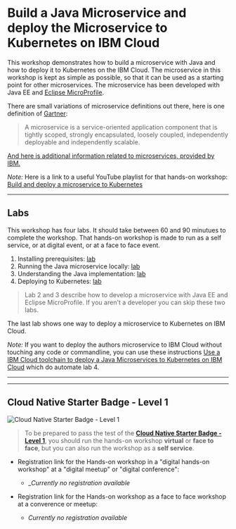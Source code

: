 # Build a Java Microservice and deploy the Microservice to Kubernetes on IBM Cloud

This workshop demonstrates how to build a microservice with Java and how to deploy it to Kubernetes on the IBM Cloud. The microservice in this workshop is kept as simple as possible, so that it can be used as a starting point for other microservices. The microservice has been developed with Java EE and [Eclipse MicroProfile](https://microprofile.io/).

There are small variations of microservice definitions out there, here is one definition of [Gartner](https://www.gartner.com/en/information-technology/glossary/microservice):

> A microservice is a service-oriented application component that is tightly scoped, strongly encapsulated, loosely coupled, independently deployable and independently scalable.

[And here is additional information related to microservices, provided by IBM.](https://www.ibm.com/cloud/learn/microservices)

_Note:_ Here is a link to a useful YouTube playlist for that hands-on workshop: [Build and deploy a microservice to Kubernetes](https://ibm.biz/BdzVRY)

---
## Labs

This workshop has four labs. It should take between 60 and 90 minutues to complete the workshop. That hands-on workshop is made to run as a self service, or at digital event, or at a face to face event.

1. Installing prerequisites: [lab](1-prereqs.md)
2. Running the Java microservice locally: [lab](2-docker.md) 
3. Understanding the Java implementation: [lab](3-java.md)
4. Deploying to Kubernetes: [lab](4-kubernetes.md)

> Lab 2 and 3 describe how to develop a microservice with Java EE and Eclipse MicroProfile. If you aren't a developer you can skip these two labs.

The last lab shows one way to deploy a microservice to Kubernetes on IBM Cloud.

_Note:_ If you want to deploy the authors microservice to IBM Cloud without touching any code or commandline, you can use these instructions [Use a IBM Cloud toolchain to deploy a Java Microservices to Kubernetes on IBM Cloud](https://thomas-suedbroecker.gitbook.io/toolchain-one-microservice/) which do automate lab 4.

---
---
## Cloud Native Starter Badge - Level 1

![Cloud Native Starter Badge - Level 1](images/cnsl1.png)

> To be prepared to pass the test of the [**Cloud Native Starter Badge - Level 1**](http://ibm.biz/cloud-native-starter-level-1-badge), you should run the hands-on workshop **virtual** or **face to face**, but you can also run the workshop as a **self service**.

* Registration link for the Hands-on workshop in a "digital hands-on workshop" at a "digital meetup" or "digital conference": 

    * __Currently no registration available_

* Registration link for the Hands-on workshop as a face to face workshop at a converence or meetup: 

    * _Currently no registration available_





